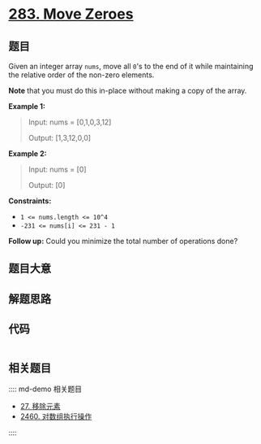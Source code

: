 # [283. Move Zeroes](https://leetcode.com/problems/move-zeroes/)

## 题目

Given an integer array `nums`, move all `0`'s to the end of it while
maintaining the relative order of the non-zero elements.

**Note** that you must do this in-place without making a copy of the array.

**Example 1:**

> Input: nums = [0,1,0,3,12]
>
> Output: [1,3,12,0,0]

**Example 2:**

> Input: nums = [0]
>
> Output: [0]

**Constraints:**

- `1 <= nums.length <= 10^4`
- `-231 <= nums[i] <= 231 - 1`

**Follow up:** Could you minimize the total number of operations done?

## 题目大意

## 解题思路

## 代码

```javascript

```

## 相关题目

:::: md-demo 相关题目

- [27. 移除元素](./0027.md)
- [2460. 对数组执行操作](https://leetcode.com/problems/apply-operations-to-an-array)

::::

